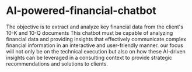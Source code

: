 # AI-powered-financial-chatbot
The objective is to extract and analyze key financial data from the client's 10-K and 10-Q documents
This chatbot must be capable of analyzing financial data and providing insights that effectively communicate complex financial information in an interactive and user-friendly manner.
our focus will not only be on the technical execution but also on how these AI-driven insights can be leveraged in a consulting context to provide strategic recommendations and solutions to clients.
